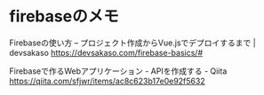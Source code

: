 # firebaseのメモ

Firebaseの使い方 – プロジェクト作成からVue.jsでデプロイするまで | devsakaso https://devsakaso.com/firebase-basics/#

Firebaseで作るWebアプリケーション - APIを作成する - Qiita https://qiita.com/sfjwr/items/ac8c623b17e0e92f5632